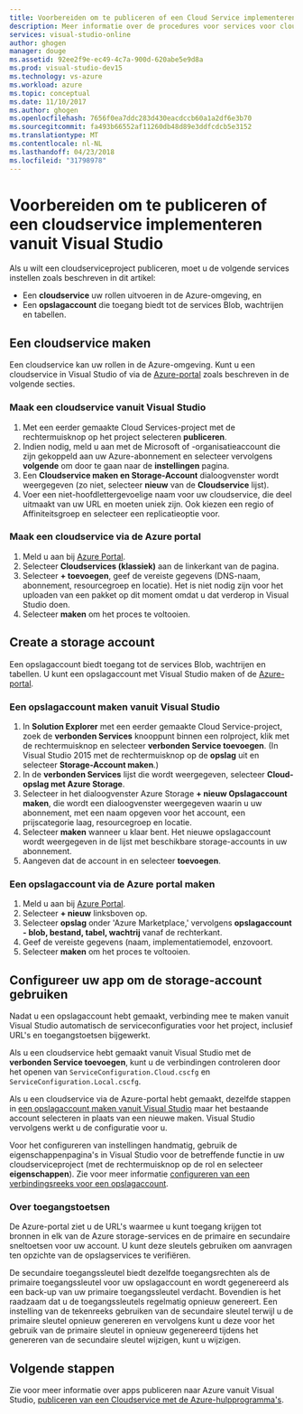 ```yaml
---
title: Voorbereiden om te publiceren of een Cloud Service implementeren vanuit Visual Studio | Microsoft Docs
description: Meer informatie over de procedures voor services voor cloud- en storage-account instellen en configureren van uw Azure-toepassing.
services: visual-studio-online
author: ghogen
manager: douge
ms.assetid: 92ee2f9e-ec49-4c7a-900d-620abe5e9d8a
ms.prod: visual-studio-dev15
ms.technology: vs-azure
ms.workload: azure
ms.topic: conceptual
ms.date: 11/10/2017
ms.author: ghogen
ms.openlocfilehash: 7656f0ea7ddc283d430eacdccb60a1a2df6e3b70
ms.sourcegitcommit: fa493b66552af11260db48d89e3ddfcdcb5e3152
ms.translationtype: MT
ms.contentlocale: nl-NL
ms.lasthandoff: 04/23/2018
ms.locfileid: "31798978"
---
```

# <a name="prepare-to-publish-or-deploy-a-cloud-service-from-visual-studio"></a>Voorbereiden om te publiceren of een cloudservice implementeren vanuit Visual Studio

Als u wilt een cloudserviceproject publiceren, moet u de volgende services instellen zoals beschreven in dit artikel:

* Een **cloudservice** uw rollen uitvoeren in de Azure-omgeving, en 
* Een **opslagaccount** die toegang biedt tot de services Blob, wachtrijen en tabellen.

## <a name="create-a-cloud-service"></a>Een cloudservice maken

Een cloudservice kan uw rollen in de Azure-omgeving. Kunt u een cloudservice in Visual Studio of via de [Azure-portal](https://portal.azure.com/) zoals beschreven in de volgende secties.

### <a name="create-a-cloud-service-from-visual-studio"></a>Maak een cloudservice vanuit Visual Studio

1. Met een eerder gemaakte Cloud Services-project met de rechtermuisknop op het project selecteren **publiceren**.
1. Indien nodig, meld u aan met de Microsoft of -organisatieaccount die zijn gekoppeld aan uw Azure-abonnement en selecteer vervolgens **volgende** om door te gaan naar de **instellingen** pagina.
1. Een **Cloudservice maken en Storage-Account** dialoogvenster wordt weergegeven (zo niet, selecteer **nieuw** van de **Cloudservice** lijst).
1. Voer een niet-hoofdlettergevoelige naam voor uw cloudservice, die deel uitmaakt van uw URL en moeten uniek zijn. Ook kiezen een regio of Affiniteitsgroep en selecteer een replicatieoptie voor.

### <a name="create-a-cloud-service-through-the-azure-portal"></a>Maak een cloudservice via de Azure portal

1. Meld u aan bij [Azure Portal](https://portal.azure.com/).
1. Selecteer **Cloudservices (klassiek)** aan de linkerkant van de pagina.
1. Selecteer **+ toevoegen**, geef de vereiste gegevens (DNS-naam, abonnement, resourcegroep en locatie). Het is niet nodig zijn voor het uploaden van een pakket op dit moment omdat u dat verderop in Visual Studio doen.
1. Selecteer **maken** om het proces te voltooien.

## <a name="create-a-storage-account"></a>Create a storage account

Een opslagaccount biedt toegang tot de services Blob, wachtrijen en tabellen. U kunt een opslagaccount met Visual Studio maken of de [Azure-portal](https://portal.azure.com/).

### <a name="create-a-storage-account-from-visual-studio"></a>Een opslagaccount maken vanuit Visual Studio

1. In **Solution Explorer** met een eerder gemaakte Cloud Service-project, zoek de **verbonden Services** knooppunt binnen een rolproject, klik met de rechtermuisknop en selecteer **verbonden Service toevoegen**. (In Visual Studio 2015 met de rechtermuisknop op de **opslag** uit en selecteer **Storage-Account maken**.)
1. In de **verbonden Services** lijst die wordt weergegeven, selecteer **Cloud-opslag met Azure Storage**.
1. Selecteer in het dialoogvenster Azure Storage **+ nieuw Opslagaccount maken**, die wordt een dialoogvenster weergegeven waarin u uw abonnement, met een naam opgeven voor het account, een prijscategorie laag, resourcegroep en locatie.
1. Selecteer **maken** wanneer u klaar bent. Het nieuwe opslagaccount wordt weergegeven in de lijst met beschikbare storage-accounts in uw abonnement.
1. Aangeven dat de account in en selecteer **toevoegen**.

### <a name="create-a-storage-account-through-the-azure-portal"></a>Een opslagaccount via de Azure portal maken

1. Meld u aan bij [Azure Portal](https://portal.azure.com/).
1. Selecteer **+ nieuw** linksboven op.
1. Selecteer **opslag** onder 'Azure Marketplace,' vervolgens **opslagaccount - blob, bestand, tabel, wachtrij** vanaf de rechterkant.
1. Geef de vereiste gegevens (naam, implementatiemodel, enzovoort.
1. Selecteer **maken** om het proces te voltooien.

## <a name="configure-your-app-to-use-the-storage-account"></a>Configureer uw app om de storage-account gebruiken

Nadat u een opslagaccount hebt gemaakt, verbinding mee te maken vanuit Visual Studio automatisch de serviceconfiguraties voor het project, inclusief URL's en toegangstoetsen bijgewerkt.

Als u een cloudservice hebt gemaakt vanuit Visual Studio met de **verbonden Service toevoegen**, kunt u de verbindingen controleren door het openen van `ServiceConfiguration.Cloud.cscfg` en `ServiceConfiguration.Local.cscfg`.

Als u een cloudservice via de Azure-portal hebt gemaakt, dezelfde stappen in [een opslagaccount maken vanuit Visual Studio](#create-a-storage-account-from-visual-studio) maar het bestaande account selecteren in plaats van een nieuwe maken. Visual Studio vervolgens werkt u de configuratie voor u.

Voor het configureren van instellingen handmatig, gebruik de eigenschappenpagina's in Visual Studio voor de betreffende functie in uw cloudserviceproject (met de rechtermuisknop op de rol en selecteer **eigenschappen**). Zie voor meer informatie [configureren van een verbindingsreeks voor een opslagaccount](https://docs.microsoft.com/azure/vs-azure-tools-multiple-services-project-configurations#configuring-a-connection-string-to-a-storage-account).

### <a name="about-access-keys"></a>Over toegangstoetsen

De Azure-portal ziet u de URL's waarmee u kunt toegang krijgen tot bronnen in elk van de Azure storage-services en de primaire en secundaire sneltoetsen voor uw account. U kunt deze sleutels gebruiken om aanvragen ten opzichte van de opslagservices te verifiëren.

De secundaire toegangssleutel biedt dezelfde toegangsrechten als de primaire toegangssleutel voor uw opslagaccount en wordt gegenereerd als een back-up van uw primaire toegangssleutel verdacht. Bovendien is het raadzaam dat u de toegangssleutels regelmatig opnieuw genereert. Een instelling van de tekenreeks gebruiken van de secundaire sleutel terwijl u de primaire sleutel opnieuw genereren en vervolgens kunt u deze voor het gebruik van de primaire sleutel in opnieuw gegenereerd tijdens het genereren van de secundaire sleutel wijzigen, kunt u wijzigen.

## <a name="next-steps"></a>Volgende stappen

Zie voor meer informatie over apps publiceren naar Azure vanuit Visual Studio, [publiceren van een Cloudservice met de Azure-hulpprogramma's](vs-azure-tools-publishing-a-cloud-service.md).
